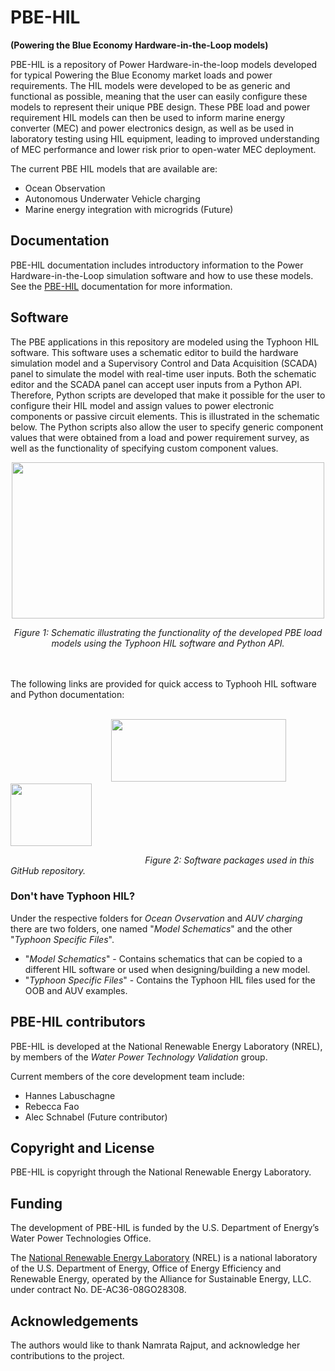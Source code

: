 # PBE-HIL
**(Powering the Blue Economy Hardware-in-the-Loop models)**

PBE-HIL is a repository of Power Hardware-in-the-loop models developed for typical Powering the Blue Economy market loads and power requirements. The HIL models were developed to be as generic and functional as possible, meaning that the user can easily configure these models to represent their unique PBE design. These PBE load and power requirement HIL models can then be used to inform marine energy converter (MEC) and power electronics design, as well as be used in laboratory testing using HIL equipment, leading to improved understanding of MEC performance and lower risk prior to open-water MEC deployment.

The current PBE HIL models that are available are:
* Ocean Observation
* Autonomous Underwater Vehicle charging
* Marine energy integration with microgrids (Future)

## Documentation

PBE-HIL documentation includes introductory information to the Power Hardware-in-the-Loop simulation software and how to use these models.
See the [PBE-HIL](https://github.nrel.gov/clabusch/PBE-HIL-internal/wiki) documentation for more information.

## Software

The PBE applications in this repository are modeled using the Typhoon HIL software. This software uses a schematic editor to build the hardware simulation model and a Supervisory Control and Data Acquisition (SCADA) panel to simulate the model with real-time user inputs. Both the schematic editor and the SCADA panel can accept user inputs from a Python API. Therefore, Python scripts are developed that make it possible for the user to configure their HIL model and assign values to power electronic components or passive circuit elements. This is illustrated in the schematic below. The Python scripts also allow the user to specify generic component values that were obtained from a load and power requirement survey, as well as the functionality of specifying custom component values.

<p align="center">
<img src="https://github.nrel.gov/clabusch/PBE-HIL-internal/blob/main/wiki_images/Typhoon_Python_API.png" width="500" height="250" >
</p>
<p align="center">
<em>Figure 1: Schematic illustrating the functionality of the developed PBE load models using the Typhoon HIL software and Python API.</em>
</p>
<br><br>
The following links are provided for quick access to Typhooh HIL software and Python documentation:
<br><br>

&emsp; &emsp; &emsp; &emsp; &emsp; &emsp; &emsp; &emsp; &emsp; [<img src="https://github.nrel.gov/clabusch/PBE-HIL-internal/blob/main/wiki_images/python-logo-master-v3-TM.png" width="280" height="100" />](https://www.python.org/) &emsp; &emsp; &emsp; [<img src="https://github.nrel.gov/clabusch/PBE-HIL-internal/blob/main/wiki_images/Typhoon-HIL.png" width="130" height="100" />](https://www.typhoon-hil.com/)

<p align="center">
  
&emsp; &emsp; &emsp; &emsp; &emsp; &emsp; &emsp; &emsp; &emsp; &emsp; &emsp; &emsp; _Figure 2: Software packages used in this GitHub repository._
</p>

### Don't have Typhoon HIL?

Under the respective folders for _Ocean Ovservation_ and _AUV charging_ there are two folders, one named "_Model Schematics_" and the other "_Typhoon Specific Files_".

* "_Model Schematics_" - Contains schematics that can be copied to a different HIL software or used when designing/building a new model.
* "_Typhoon Specific Files_" - Contains the Typhoon HIL files used for the OOB and AUV examples.

## PBE-HIL contributors

PBE-HIL is developed at the National Renewable Energy Laboratory (NREL), by members of the _Water Power Technology Validation_ group.

Current members of the core development team include:

* Hannes Labuschagne
* Rebecca Fao
* Alec Schnabel (Future contributor)


## Copyright and License

PBE-HIL is copyright through the National Renewable Energy Laboratory. 
## Funding

The development of PBE-HIL is funded by the U.S. Department of Energy’s Water Power Technologies Office. 

The [National Renewable Energy Laboratory](https://www.nrel.gov/) (NREL) is a national laboratory of the U.S. Department of Energy, Office of Energy Efficiency and Renewable Energy, operated by the Alliance for Sustainable Energy, LLC. under contract No. DE-AC36-08GO28308.

## Acknowledgements

The authors would like to thank Namrata Rajput, and acknowledge her contributions to the
project. 
